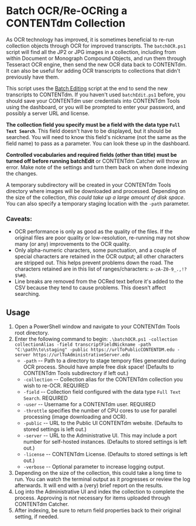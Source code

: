 # Batch OCR/Re-OCRing a CONTENTdm Collection
As OCR technology has improved, it is sometimes beneficial to re-run collection objects through OCR for improved transcripts. The `batchOCR.ps1` script will find all the JP2 or JPG images in a collection, including from within Document or Monograph Compound Objects, and run them through Tesseract OCR engine, then send the new OCR data back to CONTENTdm. It can also be useful for adding OCR transcripts to collections that didn't previously have them.

This script uses the [Batch Editing](batchEdit.md) script at the end to send the new transcripts to CONTENTdm. If you haven't used `batchEdit.ps1` before, you should save your CONTENTdm user credentials into CONTENTdm Tools using the dashboard, or you will be prompted to enter your password, and possibly a server URL and license.

**The collection field you specify must be a field with the data type `Full Text Search`**. This field doesn't have to be displayed, but it should be searched. You will need to know this field's nickname (not the same as the field name) to pass as a parameter. You can look these up in the dashboard.

**Controlled vocabularies and required fields (other than title) must be turned off before running batchEdit** or CONTENTdm Catcher will throw an error. Make note of the settings and turn them back on when done indexing the changes.

A temporary subdirectory will be created in your CONTENTdm Tools directory where images will be downloaded and processed. Depending on the size of the collection, *this could take up a large amount of disk space*. You can also specify a temporary staging location with the `-path` parameter.

### Caveats:
  * OCR performance is only as good as the quality of the files. If the original files are poor quality or low-resolution, re-running may not show many (or any) improvements to the OCR quality.
  * Only alpha-numeric characters, some punctuation, and a couple of special characters are retained in the OCR output; all other characters are stripped out. This helps prevent problems down the road. The characters retained are in this list of ranges/characters: `a-zA-Z0-9_.,!?$%#@`.
  * Line breaks are removed from the OCRed text before it's added to the CSV because they tend to cause problems. This doesn't affect searching.

## Usage
1. Open a PowerShell window and navigate to your CONTENTdm Tools root directory.
2. Enter the following command to begin: `.\batchOCR.ps1 -collection collectionAlias -field transcriptFieldNickname -path "C:\path\to\staging" -public https://urlToPublicCONTENTDM.edu -server https://urlToAdministrativeServer.edu`
     * `-path` -- Path to a directory to stage tempory files generated during OCR process. Should have ample free disk space! (Defaults to CONTENTdm Tools subdirectory if left out.)
     * `-collection` -- Collection alias for the CONTENTdm collection you wish to re-OCR. REQUIRED
     * `-field` -- Collection field configured with the data type `Full Text Search`. REQUIRED
     * `-user` -- Username for a CONTENTdm user. REQUIRED
     * `-throttle` specifies the number of CPU cores to use for parallel processing (image downloading and OCR).
     * `-public` -- URL to the Public UI CONTENTdm website. (Defaults to stored settings is left out.)
     * `-server` -- URL to the Administrative UI. This may include a port number for self-hosted instances. (Defaults to stored settings is left out.)
     * `-license` -- CONTENTdm License. (Defaults to stored settings is left out.)
     * `-verbose` -- Optional parameter to increase logging output.
3. Depending on the size of the collection, this could take a long time to run. You can watch the terminal output as it progresses or review the log afterwards. It will end with a (very) brief report on the results.
4. Log into the Administrative UI and index the collection to complete the process. Approving is not necessary for items uploaded through CONTENTdm Catcher.
5. After indexing, be sure to return field properties back to their original setting, if needed.